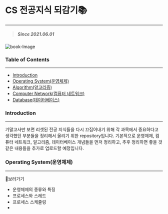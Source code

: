 # CS 전공지식 되감기📚
--- 
> ##### Since 2021.06.01
![book-Image](./resources/)


### Table of Contents
---
* [Introduction](#introduction)
* [Operating System(운영체제)](./contents/operating-system)
* [Algorithm(알고리즘)](./contents/algorithm)
* [Computer Network(컴퓨터 네트워크)](./contents/computer-network)
* [Database(데이터베이스)](./contents/database)


### Introduction
---
기말고사만 보면 리셋된 전공 지식들을 다시 끄집어내기 위해 각 과목에서 중요하다고 생각했던 부분들을 정리해서 올리기 위한 repository입니다. 기본적으로 운영체제, 컴퓨터 네트워크, 알고리즘, 데이터베이스 개념들을 먼저 정리하고, 추후 정리하면 좋을 것 같은 내용들을 추가로 업로드할 예정입니다. 

### Operating System(운영체제)
---
📍보러가기
* 운영체제의 종류와 특징  
* 프로세스와 스레드  
* 프로세스 스케쥴링  
* 
